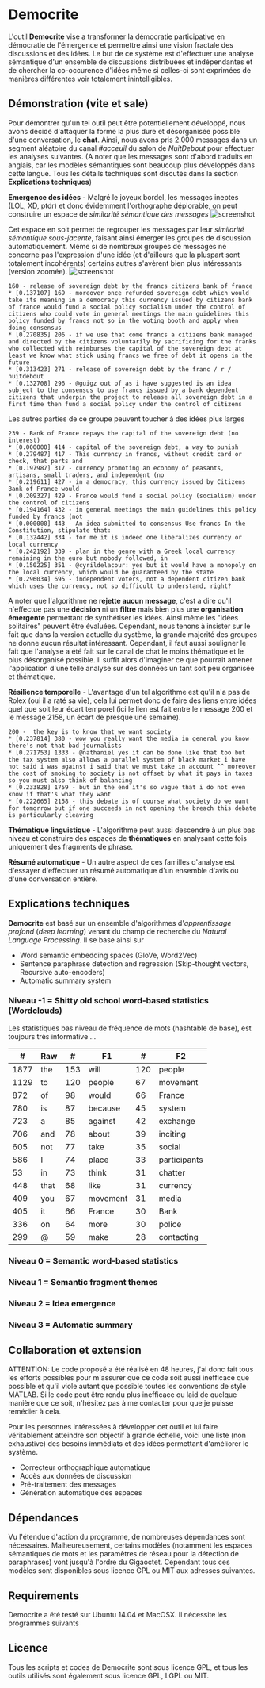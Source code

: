 # Democrite
L'outil **Democrite** vise a transformer la démocratie participative en démocratie de l'émergence et permettre ainsi une vision fractale des discussions et des idées. Le but de ce système est d'effectuer une analyse sémantique d'un ensemble de discussions distribuées et indépendantes et de chercher la co-occurence d'idées même si celles-ci sont exprimées de manières différentes voir totalement inintelligibles.

## Démonstration (vite et sale)
Pour démontrer qu'un tel outil peut être potentiellement développé, nous avons décidé d'attaquer la forme la plus dure et désorganisée possible d'une conversation, le **chat**. Ainsi, nous avons pris 2.000 messages dans un segment aléatoire du canal *#acceuil* du salon de *NuitDebout* pour effectuer les analyses suivantes. (A noter que les messages sont d'abord traduits en anglais, car les modèles sémantiques sont beaucoup plus développés dans cette langue. Tous les détails techniques sont discutés dans la section **Explications techniques**)

**Emergence des idées** - Malgré le joyeux bordel, les messages ineptes (LOL, XD, ptdr) et donc évidemment l'orthographe déplorable, on peut construire un espace de *similarité sémantique des messages*
![screenshot](screenshots/sentences.png "")

Cet espace en soit permet de regrouper les messages par leur *similarité sémantique sous-jacente*, faisant ainsi émerger les groupes de discussion automatiquement. Même si de nombreux groupes de messages ne concerne pas l'expression d'une idée (et d'ailleurs que la pluspart sont totalement incohérents) certains autres s'avèrent bien plus intéressants (version zoomée).
![screenshot](screenshots/sentences_zoom.png "")

```
160 - release of sovereign debt by the francs citizens bank of france
* [0.137107] 169 - moreover once refunded sovereign debt which would take its meaning in a democracy this currency issued by citizens bank of france would fund a social policy socialism under the control of citizens who could vote in general meetings the main guidelines this policy funded by francs not so in the voting booth and apply when doing consensus
* [0.270835] 206 - if we use that come francs a citizens bank managed and directed by the citizens voluntarily by sacrificing for the franks who collected with reimburses the capital of the sovereign debt at least we know what stick using francs we free of debt it opens in the future
* [0.313423] 271 - release of sovereign debt by the franc / r / nuitdebout
* [0.132708] 296 - @guigz out of as i have suggested is an idea subject to the consensus to use francs issued by a bank dependent citizens that underpin the project to release all sovereign debt in a first time then fund a social policy under the control of citizens
```

Les autres parties de ce groupe peuvent toucher à des idées plus larges

```
239 - Bank of France repays the capital of the sovereign debt (no interest)
* [0.000000] 414 - capital of the sovereign debt, a way to punish
* [0.279487] 417 - This currency in francs, without credit card or check, that parts and
* [0.197987] 317 - currency promoting an economy of peasants, artisans, small traders, and independent (no
* [0.219611] 427 - in a democracy, this currency issued by Citizens Bank of France would
* [0.209327] 429 - France would fund a social policy (socialism) under the control of citizens
* [0.194164] 432 - in general meetings the main guidelines this policy funded by francs (not
* [0.000000] 443 - An idea submitted to consensus Use francs In the Constitution, stipulate that:
* [0.132442] 334 - for me it is indeed one liberalizes currency or local currency
* [0.242192] 339 - plan in the genre with a Greek local currency remaining in the euro but nobody followed, in
* [0.150225] 351 - @cyrildelacour: yes but it would have a monopoly on the local currency, which would be guaranteed by the state
* [0.296034] 695 - independent voters, not a dependent citizen bank which uses the currency, not so difficult to understand, right?
```

A noter que l'algorithme ne **rejette aucun message**, c'est a dire qu'il n'effectue pas une **décision** ni un **filtre** mais bien plus une **organisation émergente** permettant de synthétiser les idées. Ainsi même les "idées solitaires" peuvent être évaluées. Cependant, nous tenons à insister sur le fait que dans la version actuelle du système, la grande majorité des groupes ne donne aucun résultat intéressant. Cependant, il faut aussi souligner le fait que l'analyse a été fait sur le canal de chat le moins thématique et le plus désorganisé possible. Il suffit alors d'imaginer ce que pourrait amener l'application d'une telle analyse sur des données un tant soit peu organisée et thématique.

**Résilience temporelle** - L'avantage d'un tel algorithme est qu'il n'a pas de Rolex (oui il a raté sa vie), cela lui permet donc de faire des liens entre idées quel que soit leur écart temporel (ici le lien est fait entre le message 200 et le message 2158, un écart de presque une semaine).
```
200 -  the key is to know that we want society
* [0.237814] 380 - wow you really want the media in general you know there's not that bad journalists
* [0.271753] 1333 - @nathaniel yes it can be done like that too but the tax system also allows a parallel system of black market i have not said i was against i said that we must take in account ^^ moreover the cost of smoking to society is not offset by what it pays in taxes so you must also think of balancing
* [0.233828] 1759 - but in the end it's so vague that i do not even know if that's what they want
* [0.222665] 2158 - this debate is of course what society do we want for tomorrow but if one succeeds in not opening the breach this debate is particularly cleaving
```

**Thématique linguistique** - L'algorithme peut aussi descendre à un plus bas niveau et construire des espaces de **thématiques** en analysant cette fois uniquement des fragments de phrase.

**Résumé automatique** - Un autre aspect de ces familles d'analyse est d'essayer d'effectuer un résumé automatique d'un ensemble d'avis ou d'une conversation entière.

## Explications techniques
**Democrite** est basé sur un ensemble d'algorithmes d'*apprentissage profond* (*deep learning*) venant du champ de recherche du *Natural Language Processing*. Il se base ainsi sur
- Word semantic embedding spaces (GloVe, Word2Vec)
- Sentence paraphrase detection and regression (Skip-thought vectors, Recursive auto-encoders)
- Automatic summary system

### Niveau -1 = Shitty old school word-based statistics (Wordclouds)
Les statistiques bas niveau de fréquence de mots (hashtable de base), est toujours très informative ...

|  # |  Raw  | # | F1 | # | F2 |
|-----|----|-----|----|-----|----|
|1877 | the|153|will|120|people|
|1129 | to |120|people|67|movement|
|872  | of |98|would|66|France|
|780  | is |87|because|45|system|
|723 | a  |85|against|42|exchange|
|706 | and|78|about|39|inciting|
|605 |not|77|take|35|social|
|586 | I |74|place|33|participants|
|53 | in |73|think|31|chatter|
|448 |that|68|like|31|currency|
|409 | you|67|movement|31|media|
|405 | it|66|France|30|Bank|
|336 | on|64|more|30|police|
|299 | @|59|make|28|contacting|

### Niveau 0 = Semantic word-based statistics

### Niveau 1 = Semantic fragment themes

### Niveau 2 = Idea emergence

### Niveau 3 = Automatic summary

## Collaboration et extension

ATTENTION: Le code proposé a été réalisé en 48 heures, j'ai donc fait tous les efforts possibles pour m'assurer que ce code soit aussi inefficace que possible et qu'il viole autant que possible toutes les conventions de style MATLAB. Si le code peut être rendu plus inefficace ou laid de quelque manière que ce soit, n'hésitez pas à me contacter pour que je puisse remédier à cela.

Pour les personnes intéressées à développer cet outil et lui faire véritablement atteindre son objectif à grande échelle, voici une liste (non exhaustive) des besoins immédiats et des idées permettant d'améliorer le système.
- Correcteur orthographique automatique
- Accès aux données de discussion
- Pré-traitement des messages
- Génération automatique des espaces

## Dépendances
Vu l'étendue d'action du programme, de nombreuses dépendances sont nécessaires. Malheureusement, certains modèles (notamment les espaces sémantiques de mots et les paramètres de réseau pour la détection de paraphrases) vont jusqu'à l'ordre du Gigaoctet. Cependant tous ces modèles sont disponibles sous licence GPL ou MIT aux adresses suivantes. 

## Requirements
Democrite a été testé sur Ubuntu 14.04 et MacOSX. Il nécessite les programmes suivants

## Licence
Tous les scripts et codes de Democrite sont sous licence GPL, et tous les outils utilisés sont également sous licence GPL, LGPL ou MIT.